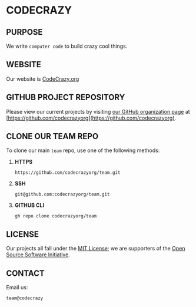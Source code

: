 # CODECRAZY

## PURPOSE
We write `computer code` to build crazy cool things.

## WEBSITE
Our website is [CodeCrazy.org](https://codecrazy.com)

## GITHUB PROJECT REPOSITORY
Please view our current projects by visiting [our GitHub organization page](https://github.com/codecrazyorg) at [https://github.com/codecrazyorg](https://github.com/codecrazyorg).

## CLONE OUR TEAM REPO
To clone our main `team` repo, use one of the following methods:
1. **HTTPS**

      ```
      https://github.com/codecrazyorg/team.git
      ```
      
2. **SSH**

      ```
      git@github.com:codecrazyorg/team.git
      ```
      
3. **GITHUB CLI** 

      ```
      gh repo clone codecrazyorg/team
      ```

## LICENSE
Our projects all fall under the [MIT License](https://opensource.org/licenses/MIT); we are supporters of the [Open Source Software Initiative](https://opensource.org/).

## CONTACT
Email us: 

```
team@codecrazy
```


